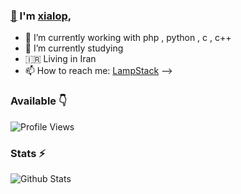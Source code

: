 ### [👋](https://telegram.dog/GoldDev) I'm [xialop](https://telegram.me/xialop),

- 🔭 I’m currently working with php , python , c , c++
- 🌱 I’m currently studying
- 🇮🇷 Living in Iran
- 📫 How to reach me: [LampStack](https://t.me/LampStack)
-->

### Available 👇


![Profile Views](https://hits.seeyoufarm.com/api/count/incr/badge.svg?url=https://github.com/Benchamxd/&title=Profile%20Views)


### Stats ⚡️

![Github Stats](https://github-readme-stats.vercel.app/api?username=xialop&show_icons=true&title_color=333&icon_color=333&include_all_commits=true&theme=onedark&cache_seconds=86400)
